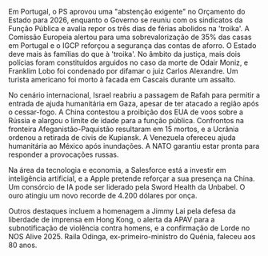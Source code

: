 Em Portugal, o PS aprovou uma "abstenção exigente" no Orçamento do Estado para 2026, enquanto o Governo se reuniu com os sindicatos da Função Pública e avalia repor os três dias de férias abolidos na 'troika'. A Comissão Europeia alertou para uma sobrevalorização de 35% das casas em Portugal e o IGCP reforçou a segurança das contas de aforro. O Estado deve mais às famílias do que à 'troika'. No âmbito da justiça, mais dois polícias foram constituídos arguidos no caso da morte de Odair Moniz, e Franklim Lobo foi condenado por difamar o juiz Carlos Alexandre. Um turista americano foi morto à facada em Cascais durante um assalto.

No cenário internacional, Israel reabriu a passagem de Rafah para permitir a entrada de ajuda humanitária em Gaza, apesar de ter atacado a região após o cessar-fogo. A China contestou a proibição dos EUA de voos sobre a Rússia e alargou o limite de idade para a função pública. Confrontos na fronteira Afeganistão-Paquistão resultaram em 15 mortos, e a Ucrânia ordenou a retirada de civis de Kupiansk. A Venezuela ofereceu ajuda humanitária ao México após inundações. A NATO garantiu estar pronta para responder a provocações russas.

Na área da tecnologia e economia, a Salesforce está a investir em inteligência artificial, e a Apple pretende reforçar a sua presença na China. Um consórcio de IA pode ser liderado pela Sword Health da Unbabel. O ouro atingiu um novo recorde de 4.200 dólares por onça.

Outros destaques incluem a homenagem a Jimmy Lai pela defesa da liberdade de imprensa em Hong Kong, o alerta da APAV para a subnotificação de violência contra homens, e a confirmação de Lorde no NOS Alive 2025. Raila Odinga, ex-primeiro-ministro do Quénia, faleceu aos 80 anos.